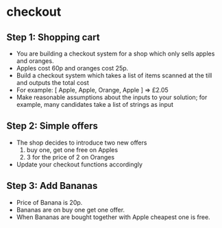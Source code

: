 # checkout

## Step 1: Shopping cart
 - You are building a checkout system for a shop which only sells apples and
oranges.
- Apples cost 60p and oranges cost 25p.
- Build a checkout system which takes a list of items scanned at the till and outputs
the total cost
- For example: [ Apple, Apple, Orange, Apple ] => £2.05
- Make reasonable assumptions about the inputs to your solution; for example, many
candidates take a list of strings as input
## Step 2: Simple offers
- The shop decides to introduce two new offers
  1. buy one, get one free on Apples
  2. 3 for the price of 2 on Oranges
- Update your checkout functions accordingly
## Step 3: Add Bananas
- Price of Banana is 20p.
- Bananas are on buy one get one offer.
- When Bananas are bought together with Apple cheapest one is
  free.